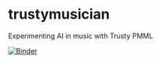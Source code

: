# trustymusician
Experimenting AI in music with Trusty PMML

[![Binder](https://mybinder.org/badge_logo.svg)](https://mybinder.org/v2/gh/gitgabrio/trustymusician/main)
